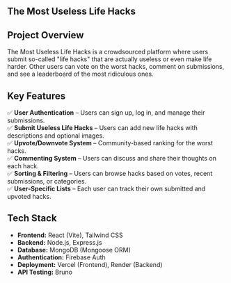 ## The Most Useless Life Hacks  

## Project Overview  
The Most Useless Life Hacks is a crowdsourced platform where users submit so-called "life hacks" that are actually useless or even make life harder. Other users can vote on the worst hacks, comment on submissions, and see a leaderboard of the most ridiculous ones.  

## Key Features  
✅ **User Authentication** – Users can sign up, log in, and manage their submissions.  
✅ **Submit Useless Life Hacks** – Users can add new life hacks with descriptions and optional images.  
✅ **Upvote/Downvote System** – Community-based ranking for the worst hacks.  
✅ **Commenting System** – Users can discuss and share their thoughts on each hack.  
✅ **Sorting & Filtering** – Users can browse hacks based on votes, recent submissions, or categories.  
✅ **User-Specific Lists** – Each user can track their own submitted and upvoted hacks.  

## Tech Stack  
- **Frontend:** React (Vite), Tailwind CSS  
- **Backend:** Node.js, Express.js  
- **Database:** MongoDB (Mongoose ORM)  
- **Authentication:** Firebase Auth  
- **Deployment:** Vercel (Frontend), Render (Backend)  
- **API Testing:** Bruno  
